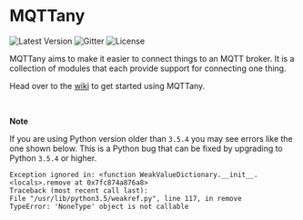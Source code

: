 # MQTTany

![Latest Version](https://img.shields.io/github/v/tag/CrazyIvan359/mqttany)
![Gitter](https://img.shields.io/gitter/room/mqttany/community)
![License](https://img.shields.io/github/license/CrazyIvan359/mqttany)

MQTTany aims to make it easier to connect things to an MQTT broker. It is a
collection of modules that each provide support for connecting one thing.

Head over to the [wiki](https://github.com/CrazyIvan359/mqttany/wiki) to get
started using MQTTany.

<br>

**Note**

If you are using Python version older than `3.5.4` you may see errors like the
one shown below. This is a Python bug that can be fixed by upgrading to Python
`3.5.4` or higher.

```none
Exception ignored in: <function WeakValueDictionary.__init__.<locals>.remove at 0x7fc874a876a8>
Traceback (most recent call last):
File "/usr/lib/python3.5/weakref.py", line 117, in remove
TypeError: 'NoneType' object is not callable
```
